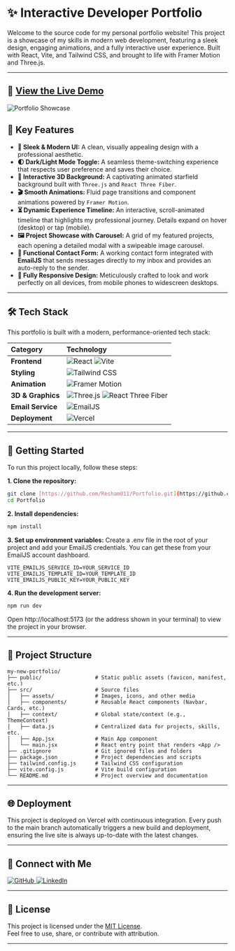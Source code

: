 # ✨ Interactive Developer Portfolio

Welcome to the source code for my personal portfolio website! This project is a showcase of my skills in modern web development, featuring a sleek design, engaging animations, and a fully interactive user experience. Built with React, Vite, and Tailwind CSS, and brought to life with Framer Motion and Three.js.

---
🚀 **[View the Live Demo](https://portfolio-resham.vercel.app/)**
---
![Portfolio Showcase](https://i.imgur.com/YOUR_GIF_URL.gif)


## 🌟 Key Features

* **🎨 Sleek & Modern UI:** A clean, visually appealing design with a professional aesthetic.
* **🌓 Dark/Light Mode Toggle:** A seamless theme-switching experience that respects user preference and saves their choice.
* **🌌 Interactive 3D Background:** A captivating animated starfield background built with `Three.js` and `React Three Fiber`.
* **🎬 Smooth Animations:** Fluid page transitions and component animations powered by `Framer Motion`.
* **⏳ Dynamic Experience Timeline:** An interactive, scroll-animated timeline that highlights my professional journey. Details expand on hover (desktop) or tap (mobile).
* **🖼️ Project Showcase with Carousel:** A grid of my featured projects, each opening a detailed modal with a swipeable image carousel.
* **📨 Functional Contact Form:** A working contact form integrated with **EmailJS** that sends messages directly to my inbox and provides an auto-reply to the sender.
* **📱 Fully Responsive Design:** Meticulously crafted to look and work perfectly on all devices, from mobile phones to widescreen desktops.

---

## 🛠️ Tech Stack

This portfolio is built with a modern, performance-oriented tech stack:

| Category          | Technology                                                                                                                                                                                                                                                        |
| :---------------- | :---------------------------------------------------------------------------------------------------------------------------------------------------------------------------------------------------------------------------------------------------------------- |
| **Frontend** | ![React](https://img.shields.io/badge/React-61DAFB?style=for-the-badge&logo=react&logoColor=black) ![Vite](https://img.shields.io/badge/Vite-646CFF?style=for-the-badge&logo=vite&logoColor=white)                                                                   |
| **Styling** | ![Tailwind CSS](https://img.shields.io/badge/Tailwind_CSS-06B6D4?style=for-the-badge&logo=tailwindcss&logoColor=white)                                                                                                                                                 |
| **Animation** | ![Framer Motion](https://img.shields.io/badge/Framer_Motion-0055FF?style=for-the-badge&logo=framer&logoColor=white)                                                                                                                                                   |
| **3D & Graphics** | ![Three.js](https://img.shields.io/badge/Three.js-000000?style=for-the-badge&logo=three.js&logoColor=white) ![React Three Fiber](https://img.shields.io/badge/React_Three_Fiber-000000?style=for-the-badge)                                                            |
| **Email Service** | ![EmailJS](https://img.shields.io/badge/EmailJS-1F7F4C?style=for-the-badge)                                                                                                                                                                                          |
| **Deployment** | ![Vercel](https://img.shields.io/badge/Vercel-000000?style=for-the-badge&logo=vercel&logoColor=white)                                                                                                                                                                 |

---

## 🚀 Getting Started

To run this project locally, follow these steps:

**1. Clone the repository:**

```bash
git clone [https://github.com/Resham011/Portfolio.git](https://github.com/Resham011/Portfolio.git)
cd Portfolio
```

**2. Install dependencies:**

```bash
npm install
```

**3. Set up environment variables:**
Create a .env file in the root of your project and add your EmailJS credentials. You can get these from your EmailJS account dashboard.
```Code snippet
VITE_EMAILJS_SERVICE_ID=YOUR_SERVICE_ID
VITE_EMAILJS_TEMPLATE_ID=YOUR_TEMPLATE_ID
VITE_EMAILJS_PUBLIC_KEY=YOUR_PUBLIC_KEY
```
**4. Run the development server:**
```bash
npm run dev
```
Open http://localhost:5173 (or the address shown in your terminal) to view the project in your browser.

---

## 📁 Project Structure

```
my-new-portfolio/
├── public/                 # Static public assets (favicon, manifest, etc.)
├── src/                    # Source files
│   ├── assets/             # Images, icons, and other media
│   ├── components/         # Reusable React components (Navbar, Cards, etc.)
│   ├── context/            # Global state/context (e.g., ThemeContext)
│   ├── data.js             # Centralized data for projects, skills, etc.
│   ├── App.jsx             # Main App component
│   └── main.jsx            # React entry point that renders <App />
├── .gitignore              # Git ignored files and folders
├── package.json            # Project dependencies and scripts
├── tailwind.config.js      # Tailwind CSS configuration
├── vite.config.js          # Vite build configuration
└── README.md               # Project overview and documentation
```

---

## 🌐 Deployment
This project is deployed on Vercel with continuous integration. Every push to the main branch automatically triggers a new build and deployment, ensuring the live site is always up-to-date with the latest changes.

---

## 🔗 Connect with Me

<p align="left">
  <a href="https://github.com/Resham011" target="_blank">
    <img src="https://img.shields.io/badge/GitHub-%2312100E.svg?style=for-the-badge&logo=github&logoColor=white" alt="GitHub" />
  </a>
  <a href="https://linkedin.com/in/resham011" target="_blank">
    <img src="https://img.shields.io/badge/LinkedIn-%230077B5.svg?style=for-the-badge&logo=linkedin&logoColor=white" alt="LinkedIn" />
  </a>
</p>

---


## 📝 License

This project is licensed under the [MIT License](LICENSE).  
Feel free to use, share, or contribute with attribution.

---

